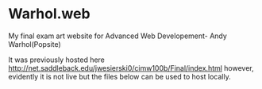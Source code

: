 # Warhol.web
My final exam art website for Advanced Web Developement- Andy Warhol(Popsite)

It was previously hosted here http://net.saddleback.edu/jwesierski0/cimw100b/Final/index.html however, evidently it is not live but the files below can be used to host locally.
